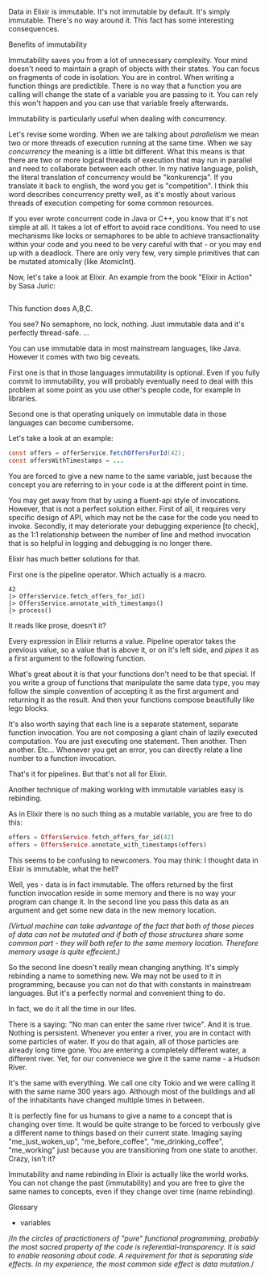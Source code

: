 Data in Elixir is immutable. It's not immutable by default. It's simply immutable. There's no way around it.
This fact has some interesting consequences.

Benefits of immutability

Immutability saves you from a lot of unnecessary complexity. Your mind doesn't need to maintain a graph of objects with their states. You can focus on fragments of code in isolation. You are in control. When writing a function things are predictible. There is no way that a function you are calling will change the state of a variable you are passing to it. You can rely this won't happen and you can use that variable freely afterwards.

Immutability is particularly useful when dealing with concurrency.

Let's revise some wording. When we are talking about _parallelism_ we mean two or more threads of execution running at the same time. When we say _concurrency_ the meaning is a little bit different. What this means is that there are two or more logical threads of execution that may run in parallel and need to collaborate between each other. In my native language, polish, the literal translation of concurrency would be "konkurencja". If you translate it back to english, the word you get is "competition". I think this word describes concurrency pretty well, as it's mostly about various threads of execution competing for some common resources.

If you ever wrote concurrent code in Java or C++, you know that it's not simple at all. It takes a lot of effort to avoid race conditions. You need to use mechanisms like locks or semaphores to be able to achieve transactionality within your code and you need to be very careful with that - or you may end up with a deadlock. There are only very few, very simple primitives that can be mutated atomically (like AtomicInt).

Now, let's take a look at Elixir. An example from the book "Elixir in Action" by Sasa Juric:

```
```


This function does A,B,C.

You see? No semaphore, no lock, nothing. Just immutable data and it's perfectly thread-safe. ...


You can use immutable data in most mainstream languages, like Java. However it comes with two big ceveats.

First one is that in those languages immutability is optional. Even if you fully commit to immutability, you will probably eventually need to deal with this problem at some point as you use other's people code, for example in libraries.

Second one is that operating uniquely on immutable data in those languages can become cumbersome.

Let's take a look at an example:

```java
const offers = offerService.fetchOffersForId(42);
const offersWithTimestamps = ...
````
You are forced to give a new name to the same variable, just because the concept you are referring to in your code is at the different point in time.

You may get away from that by using a fluent-api style of invocations. However, that is not a perfect solution either. First of all, it requires very specific design of API, which may not be the case for the code you need to invoke. Secondly, it may deteriorate your debugging experience [to check], as the 1:1 relationship between the number of line and method invocation that is so helpful in logging and debugging is no longer there.

Elixir has much better solutions for that.

First one is the pipeline operator. Which actually is a macro.

```
42
|> OffersService.fetch_offers_for_id()
|> OffersService.annotate_with_timestamps()
|> process()
```

It reads like prose, doesn't it?

Every expression in Elixir returns a value. Pipeline operator takes the previous value, so a value that is above it, or on it's left side, and _pipes_ it as a first argument to the following function.

What's great about it is that your functions don't need to be that special. If you write a group of functions that manipulate the same data type, you may follow the simple convention of accepting it as the first argument and returning it as the result. And then your functions compose beautifully like lego blocks.

It's also worth saying that each line is a separate statement, separate function invocation. You are not composing a giant chain of lazily executed computation. You are just executing one statement. Then another. Then another. Etc... Whenever you get an error, you can directly relate a line number to a function invocation.

That's it for pipelines. But that's not all for Elixir.

Another technique of making working with immutable variables easy is rebinding.

As in Elixir there is no such thing as a mutable variable, you are free to do this:

```elixir
offers = OffersService.fetch_offers_for_id(42)
offers = OffersService.annotate_with_timestamps(offers)
```

This seems to be confusing to newcomers. You may think: I thought data in Elixir is immutable, what the hell?

Well, yes - data is in fact immutable. The offers returned by the first function invocation reside in some memory and there is no way your program can change it. In the second line you pass this data as an argument and get some new data in the new memory location. 

_(Virtual machine can take advantage of the fact that both of those pieces of data can not be mutated and if both of those structures share some common part - they will both refer to the same memory location. Therefore memory usage is quite effecient.)_

So the second line doesn't really mean changing anything. It's simply rebinding a name to something new.
We may not be used to it in programming, because you can not do that with constants in mainstream languages. But it's a perfectly normal and convenient thing to do.

In fact, we do it all the time in our lifes.

There is a saying: "No man can enter the same river twice". And it is true. Nothing is persistent. Whenever you enter a river, you are in contact with some particles of water. If you do that again, all of those particles are already long time gone. You are entering a completely different water, a different river. Yet, for our conveniece we give it the same name - a Hudson River.

It's the same with everything. We call one city Tokio and we were calling it with the same name 300 years ago. Although most of the buildings and all of the inhabitants have changed multiple times in between.

It is perfectly fine for us humans to give a name to a concept that is changing over time.
It would be quite strange to be forced to verbously give a different name to things based on their current state. Imaging saying "me_just_woken_up", "me_before_coffee", "me_drinking_coffee", "me_working" just because you are transitioning from one state to another. Crazy, isn't it?

Immutability and name rebinding in Elixir is actually like the world works. You can not change the past (immutability) and you are free to give the same names to concepts, even if they change over time (name rebinding).




Glossary


* variables



/*In the circles of practictioners of "pure" functional programming, probably the most sacred property of the code is referential-transparency. It is said to enable reasoning about code. A requirement for that is separating side effects. In my experience, the most common side effect is data mutation.*/



